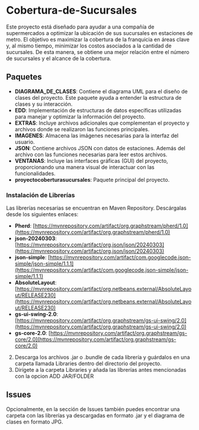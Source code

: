 # Cobertura-de-Sucursales
Este proyecto está diseñado para ayudar a una compañía de supermercados a optimizar la ubicación de sus sucursales en estaciones de metro. El objetivo es maximizar la cobertura de la franquicia en áreas clave y, al mismo tiempo, minimizar los costos asociados a la cantidad de sucursales. De esta manera, se obtiene una mejor relación entre el número de sucursales y el alcance de la cobertura.

## Paquetes
- **DIAGRAMA_DE_CLASES**: Contiene el diagrama UML para el diseño de clases del proyecto. Este paquete ayuda a entender la estructura de clases y su interacción.  
- **EDD**: Implementación de estructuras de datos específicas utilizadas para manejar y optimizar la información del proyecto.  
- **EXTRAS**: Incluye archivos adicionales que complementan el proyecto y archivos donde se realizaron las funciones principales.  
- **IMAGENES**: Almacena las imágenes necesarias para la interfaz del usuario.  
- **JSON**: Contiene archivos JSON con datos de estaciones. Además del archivo con las funciones necesarias para leer estos archivos.  
- **VENTANAS**: Incluye las interfaces gráficas (GUI) del proyecto, proporcionando una manera visual de interactuar con las funcionalidades.  
- **proyectocoberturasucursales**: Paquete principal del proyecto.  

### Instalación de Librerías

Las librerías necesarias se encuentran en Maven Repository. Descárgalas desde los siguientes enlaces:

- **Pherd**: [https://mvnrepository.com/artifact/org.graphstream/pherd/1.0](https://mvnrepository.com/artifact/org.graphstream/pherd/1.0)  
- **json-20240303**: [https://mvnrepository.com/artifact/org.json/json/20240303](https://mvnrepository.com/artifact/org.json/json/20240303)  
- **json-simple**: [https://mvnrepository.com/artifact/com.googlecode.json-simple/json-simple/1.1.1](https://mvnrepository.com/artifact/com.googlecode.json-simple/json-simple/1.1.1)  
- **AbsoluteLayout**: [https://mvnrepository.com/artifact/org.netbeans.external/AbsoluteLayout/RELEASE230](https://mvnrepository.com/artifact/org.netbeans.external/AbsoluteLayout/RELEASE230)  
- **gs-ui-swing-2.0**: [https://mvnrepository.com/artifact/org.graphstream/gs-ui-swing/2.0](https://mvnrepository.com/artifact/org.graphstream/gs-ui-swing/2.0)  
- **gs-core-2.0**: [https://mvnrepository.com/artifact/org.graphstream/gs-core/2.0](https://mvnrepository.com/artifact/org.graphstream/gs-core/2.0)  

2. Descarga los archivos .jar o .bundle de cada librería y guárdalos en una carpeta llamada Libraries dentro del directorio del proyecto.
3. Dirígete a la carpeta Libraries y añada las líbrerías antes mencionadas con la opcion ADD JAR/FOLDER

## Issues
Opcionalmente, en la sección de Issues también puedes encontrar una carpeta con las librerías ya descargadas en formato .jar y el diagrama de clases en formato JPG.
   
   
   
   


